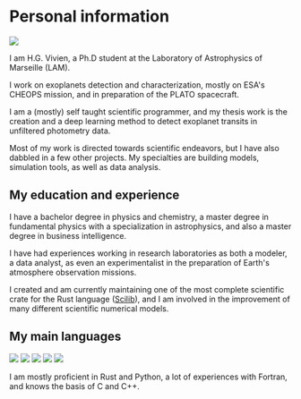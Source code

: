 # Personal information

[![](https://img.shields.io/badge/ORCID-0000--0001--7239--6700-informational?style=flat-square&logo=orcid&logoColor=A6CE39&color=86AE19)](https://orcid.org/0000-0001-7239-6700)

I am H.G. Vivien, a Ph.D student at the Laboratory of Astrophysics of Marseille (LAM).

I work on exoplanets detection and characterization, mostly on ESA's CHEOPS mission, and in preparation of the PLATO spacecraft.

I am a (mostly) self taught scientific programmer, and my thesis work is the creation and a deep learning method to detect exoplanet transits in unfiltered photometry data.

Most of my work is directed towards scientific endeavors, but I have also dabbled in a few other projects. My specialties are building models, simulation tools, as well as data analysis.

## My education and experience

I have a bachelor degree in physics and chemistry, a master degree in fundamental physics with a specialization in astrophysics, and also a master degree in business intelligence.

I have had experiences working in research laboratories as both a modeler, a data analyst, as even an experimentalist in the preparation of Earth's atmosphere observation missions.

I created and am currently maintaining one of the most complete scientific crate for the Rust language ([Scilib](https://crates.io/crates/scilib)), and I am involved in the improvement of many different scientific numerical models.

## My main languages

![](https://img.shields.io/badge/Rust-Great-informational?style=flat-square&logo=Rust&logoColor=white&color=006643) ![](https://img.shields.io/badge/Python-Great-informational?style=flat-square&logo=Python&logoColor=white&color=006643) ![](https://img.shields.io/badge/Fortran-Good-informational?style=flat-square&logo=Fortran&logoColor=white&color=428813) ![](https://img.shields.io/badge/C++-Decent-informational?style=flat-square&logo=C&logoColor=white&color=2e8b57) ![](https://img.shields.io/badge/C-Decent-informational?style=flat-square&logo=C&logoColor=white&color=2e8b57)

I am mostly proficient in Rust and Python, a lot of experiences with Fortran, and knows the basis of C and C++.

<!--
**At0micBee/At0micBee** is a ✨ _special_ ✨ repository because its `README.md` (this file) appears on your GitHub profile.

Here are some ideas to get you started:

- 🔭 I’m currently working on ...
- 🌱 I’m currently learning ...
- 👯 I’m looking to collaborate on ...
- 🤔 I’m looking for help with ...
- 💬 Ask me about ...
- 📫 How to reach me: ...
- 😄 Pronouns: ...
- ⚡ Fun fact: ...
-->

